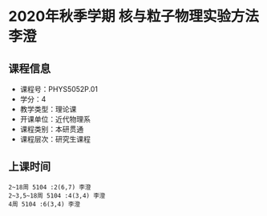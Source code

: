 # 2020年秋季学期 核与粒子物理实验方法 李澄






## 课程信息

- 课程号：PHYS5052P.01
- 学分：4
- 教学类型：理论课
- 开课单位：近代物理系
- 课程类别：本研贯通
- 课程层次：研究生课程

## 上课时间

```
2~18周 5104 :2(6,7) 李澄
2~3,5~18周 5104 :4(3,4) 李澄
4周 5104 :6(3,4) 李澄
```


